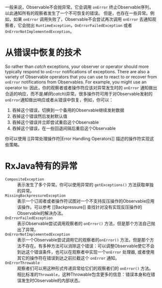 一般来说，Observable不会抛异常。它会调用 `onError` 终止Observable序列，以此通知所有的观察者发生了一个不可恢复的错误。
但是，也存在一些异常。例如，如果 `onError` 调用失败了，Observable不会尝试再次调用 `onError` 去通知观察者，它会抛出 `RuntimeException`，`OnErrorFailedException` 或者 `OnErrorNotImplementedException`。

# 从错误中恢复的技术

So rather than _catch_ exceptions, your observer or operator should more typically respond to `onError` notifications of exceptions. There are also a variety of Observable operators that you can use to react to or recover from `onError` notifications from Observables. For example, you might use an operator to:
因此，你的观察者或者操作符应该对异常发生时的 `onError` 通知做出合适的响应，而不是*捕获*(_catch_)异常。很多操作符可用于对Observable发射的`onError`通知做出响应或者从错误中恢复，例如，你可以：

1. 吞掉这个错误，切换到一个备用的Observable继续发射数据
2. 吞掉这个错误然后发射默认值
3. 吞掉这个错误并立即尝试重启这个Observable
4. 吞掉这个错误，在一些回退间隔后重启这个Observable

你可以使用 [[异常处理操作符|Error Handling Operators]] 描述的操作符实现这些策略。

# RxJava特有的异常

<dl>
 <dt><code>CompositeException</code></dt><dd>表示发生了多个异常。你可以使用异常的 <code>getExceptions()</code> 方法获取单独的异常。</dd>
 
 <dt><code>MissingBackpressureException</code></dt><dd>表示一个订阅者或者操作符试图对一个不支持反压操作的Observable应用该操作。可以参考 [[Backpressure]] 查找针对没有实现反压操作的Observable的解决办法。</dd>
 
 <dt><code>OnErrorFailedException</code></dt><dd>表示Observable尝试调用观察者的 <code>onError()</code> 方法，但是那个方法自己抛出了异常。</dd>
 
 <dt><code>OnErrorNotImplementedException</code></dt><dd>表示一个Observable尝试调用它的观察者的<code>onError()</code> 方法，但是那个方法不存在。有多种方法可以消除这个错误：可以调整Observable使它不会到达这个错误条件，也可以在观察者中实现一个<code>onError</code> 处理器, 或者使用其它的操作符在错误到达之前拦截这个 <code>onError</code> 通知。</dd>
 
 <dt><code>OnErrorThrowable</code></dt><dd>观察者们可以用这种形式传递异常给它们的观察者们的 <code>onError()</code> 方法。相比标准的<code>Throwable</code>，这种Throwable包含更多的信息：错误本身和在错误发生时Observable的内部状态。</dd>
</dl>
